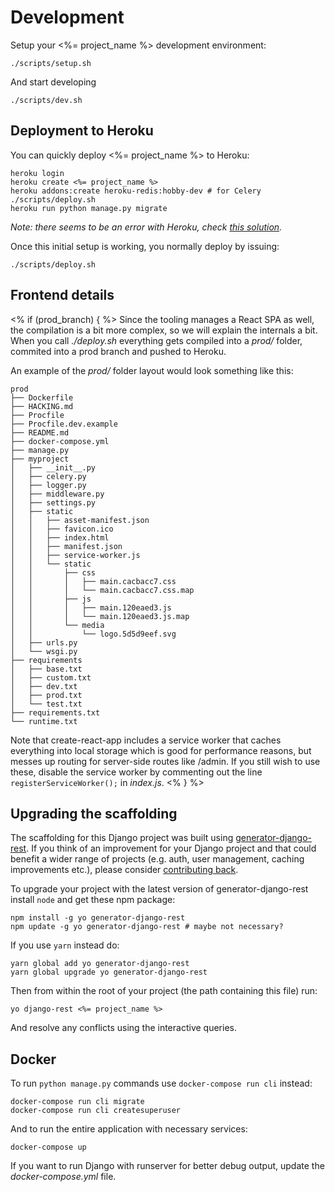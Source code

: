 # Development

Setup your <%= project_name %> development environment:

```shell
./scripts/setup.sh
```

And start developing

```shell
./scripts/dev.sh
```

## Deployment to Heroku

You can quickly deploy <%= project_name %> to Heroku:

```shell
heroku login
heroku create <%= project_name %>
heroku addons:create heroku-redis:hobby-dev # for Celery
./scripts/deploy.sh
heroku run python manage.py migrate
```

*Note: there seems to be an error with Heroku, check
[this solution](http://stackoverflow.com/a/38954680/544059).*

Once this initial setup is working, you normally deploy by issuing:

```shell
./scripts/deploy.sh
```

## Frontend details
<% if (prod_branch) { %>
Since the tooling manages a React SPA as well,
the compilation is a bit more complex, so we will explain the internals a bit.
When you call *./deploy.sh* everything gets compiled into a *prod/* folder,
commited into a prod branch and pushed to Heroku.

An example of the *prod/* folder layout would look something like this:

```
prod
├── Dockerfile
├── HACKING.md
├── Procfile
├── Procfile.dev.example
├── README.md
├── docker-compose.yml
├── manage.py
├── myproject
│   ├── __init__.py
│   ├── celery.py
│   ├── logger.py
│   ├── middleware.py
│   ├── settings.py
│   ├── static
│   │   ├── asset-manifest.json
│   │   ├── favicon.ico
│   │   ├── index.html
│   │   ├── manifest.json
│   │   ├── service-worker.js
│   │   └── static
│   │       ├── css
│   │       │   ├── main.cacbacc7.css
│   │       │   └── main.cacbacc7.css.map
│   │       ├── js
│   │       │   ├── main.120eaed3.js
│   │       │   └── main.120eaed3.js.map
│   │       └── media
│   │           └── logo.5d5d9eef.svg
│   ├── urls.py
│   └── wsgi.py
├── requirements
│   ├── base.txt
│   ├── custom.txt
│   ├── dev.txt
│   ├── prod.txt
│   └── test.txt
├── requirements.txt
└── runtime.txt
```

Note that create-react-app includes a service worker that caches everything
into local storage which is good for performance reasons, but messes up routing
for server-side routes like /admin. If you still wish to use these, disable
the service worker by commenting out the line `registerServiceWorker();`
in *index.js*.
<% } %>

## Upgrading the scaffolding

The scaffolding for this Django project was built using
[generator-django-rest][]. If you think of an improvement for your
Django project and that could benefit a wider range of projects
(e.g. auth, user management, caching improvements etc.), please consider
[contributing back][generator-django-rest].

To upgrade your project with the latest version of generator-django-rest
install `node` and get these npm package:

```shell
npm install -g yo generator-django-rest
npm update -g yo generator-django-rest # maybe not necessary?
```

If you use `yarn` instead do:

```shell
yarn global add yo generator-django-rest
yarn global upgrade yo generator-django-rest
```

Then from within the root of your project (the path containing this file) run:

```shell
yo django-rest <%= project_name %>
```

And resolve any conflicts using the interactive queries.


## Docker

To run `python manage.py` commands use `docker-compose run cli` instead:

```shell
docker-compose run cli migrate
docker-compose run cli createsuperuser
```

And to run the entire application with necessary services:

```shell
docker-compose up
```

If you want to run Django with runserver for better debug output,
update the *docker-compose.yml* file.


[generator-django-rest]: https://github.com/metakermit/generator-django-rest
